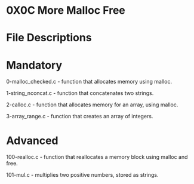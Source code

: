# 0X0C More Malloc Free

# File Descriptions
# Mandatory
0-malloc_checked.c - function that allocates memory using malloc.

1-string_nconcat.c - function that concatenates two strings.

2-calloc.c - function that allocates memory for an array, using malloc.

3-array_range.c - function that creates an array of integers.

# Advanced
100-realloc.c - function that reallocates a memory block using malloc and free.

101-mul.c - multiplies two positive numbers, stored as strings.
